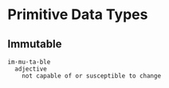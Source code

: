 # Primitive Data Types

## Immutable
```
im·mu·ta·ble
  adjective
    not capable of or susceptible to change
```
